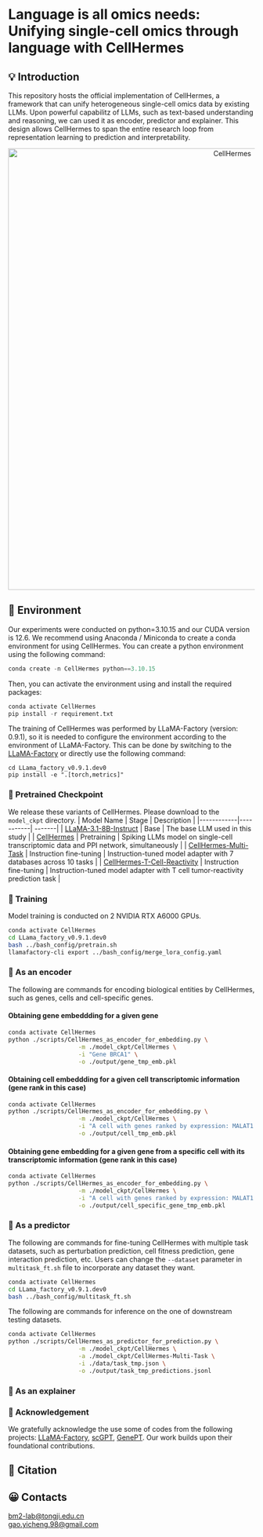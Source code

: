 # Language is all omics needs: Unifying single-cell omics through language with CellHermes
## 💡 Introduction 
This repository hosts the official implementation of CellHermes, a framework that can unify heterogeneous single-cell omics data by existing LLMs. Upon powerful capabilitz of LLMs, such as text-based understanding and reasoning, we can used it as encoder, predictor and explainer. This design allows CellHermes to span the entire research loop from representation learning to prediction and interpretability.
<p align="center"><img src="https://github.com/bm2-lab/CellHermes/blob/main/img/Framework.png" alt="CellHermes" width="900px" /></p> 

## 🔧 Environment
Our experiments were conducted on python=3.10.15 and our CUDA version is 12.6.
We recommend using Anaconda / Miniconda to create a conda environment for using CellHermes. You can create a python environment using the following command:
```python
conda create -n CellHermes python==3.10.15
```

Then, you can activate the environment using and install the required packages:
```python
conda activate CellHermes
pip install -r requirement.txt
```
The training of CellHermes was performed by LLaMA-Factory (version: 0.9.1), so it is needed to configure the environment according to the environment of LLaMA-Factory. This can be done by switching to the [LLaMA-Factory](https://github.com/hiyouga/LLaMA-Factory) or directly use the following command:
```
cd LLama_factory_v0.9.1.dev0 
pip install -e ".[torch,metrics]"
```

### 🤖 Pretrained Checkpoint
We release these variants of ​​CellHermes​​. Please download to the `model_ckpt` directory.
| Model Name | Stage | Description |
|------------|-----------| -------|
| [LLaMA-3.1-8B-Instruct](https://huggingface.co/meta-llama/Llama-3.1-8B-Instruct)   | Base | The base LLM used in this study |
| [CellHermes](https://huggingface.co/)   | Pretraining | Spiking LLMs model on single-cell transcriptomic data and PPI network, simultaneously |
| [CellHermes-Multi-Task](https://huggingface.co/) | Instruction fine-tuning | Instruction-tuned model adapter with 7 databases across 10 tasks |
| [CellHermes-T-Cell-Reactivity](https://huggingface.co/) | Instruction fine-tuning | Instruction-tuned model adapter with T cell tumor-reactivity prediction task  |

### 🚀 Training

Model training is conducted on 2 NVIDIA RTX A6000 GPUs.

```bash
conda activate CellHermes
cd LLama_factory_v0.9.1.dev0 
bash ../bash_config/pretrain.sh
llamafactory-cli export ../bash_config/merge_lora_config.yaml
```
### 🔆 As an encoder
The following are commands for encoding biological entities by CellHermes, such as genes, cells and cell-specific genes.
#### Obtaining gene embeddding for a given gene
```bash
conda activate CellHermes
python ./scripts/CellHermes_as_encoder_for_embedding.py \
                    -m ./model_ckpt/CellHermes \
                    -i "Gene BRCA1" \
                    -o ./output/gene_tmp_emb.pkl
```
#### Obtaining cell embeddding for a given cell transcriptomic information (gene rank in this case)
```bash
conda activate CellHermes
python ./scripts/CellHermes_as_encoder_for_embedding.py \
                    -m ./model_ckpt/CellHermes \
                    -i "A cell with genes ranked by expression: MALAT1 TMSB4X B2M SRGN FTH1 BTG1 GNLY TPT1 EEF1A1 HLA-A ZFP36L2 PTMA HLA-B TMSB10 XCL1 PABPC1 ANXA1" \
                    -o ./output/cell_tmp_emb.pkl
```
#### Obtaining gene embedding for a given gene from a specific cell with its transcriptomic information (gene rank in this case)
```bash
conda activate CellHermes
python ./scripts/CellHermes_as_encoder_for_embedding.py \
                    -m ./model_ckpt/CellHermes \
                    -i "A cell with genes ranked by expression: MALAT1 TMSB4X B2M RGS1 CCL3 CCL4 CD69 JUNB HSP90AA1 ZFP36 FTH1 DNAJB1 DUSP1 SAT1 CXCR4. In this cell, Gene BRCA1" \
                    -o ./output/cell_specific_gene_tmp_emb.pkl
```
### 🔆 As a predictor
The following are commands for fine-tuning CellHermes with multiple task datasets, such as perturbation prediction, cell fitness prediction, gene interaction prediction, etc. Users can change the `--dataset` parameter in `multitask_ft.sh` file to incorporate any dataset they want.
```bash
conda activate CellHermes
cd LLama_factory_v0.9.1.dev0 
bash ../bash_config/multitask_ft.sh
```
The following are commands for inference on the one of downstream testing datasets.
```bash
conda activate CellHermes
python ./scripts/CellHermes_as_predictor_for_prediction.py \
                    -m ./model_ckpt/CellHermes \
                    -a ./model_ckpt/CellHermes-Multi-Task \
                    -i ./data/task_tmp.json \
                    -o ./output/task_tmp_predictions.jsonl
```

### 🔆 As an explainer

### 🌻 Acknowledgement
We gratefully acknowledge the use some of codes from the following projects: [LLaMA-Factory](https://github.com/hiyouga/LLaMA-Factory), [scGPT](https://github.com/bowang-lab/scGPT), [GenePT](https://github.com/yiqunchen/GenePT). Our work builds upon their foundational contributions.

## 🔖 Citation  
## 😀 Contacts
bm2-lab@tongji.edu.cn  
gao.yicheng.98@gmail.com
